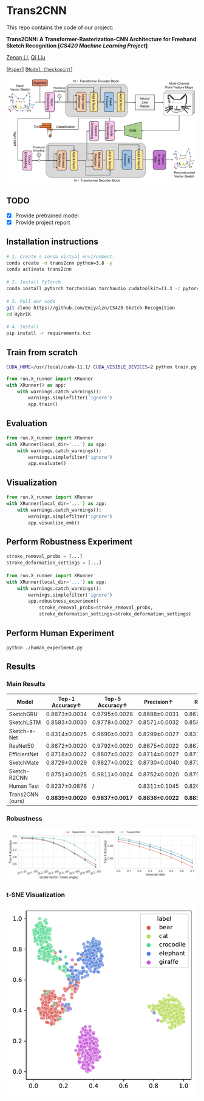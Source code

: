 # Trans2CNN

This repo contains the code of our project: 

**Trans2CNN: A Transformer-Rasterization-CNN Architecture for Freehand Sketch Recognition [*CS420 Machine Learning Project*]**

[Zenan Li](https://github.com/Emiyalzn), [Qi Liu](https://github.com/Purewhite2019)

[[`Paper`](https://github.com/Emiyalzn/CS420-Sketch-Recognition/blob/main/project_report.pdf)] [[`Model Checkpoint`](https://drive.google.com/drive/folders/1frGandm0SpVK9wcgmEk1bfdpFyapPMgs?usp=sharing)]

![trans2cnn](figures/Framework.png)

## TODO

- [x] Provide pretrained model
- [x] Provide project report

## Installation instructions

```bash
# 1. Create a conda virtual environment.
conda create -n trans2cnn python=3.8 -y
conda activate trans2cnn

# 2. Install PyTorch
conda install pytorch torchvision torchaudio cudatoolkit=11.3 -c pytorch

# 3. Pull our code
git clone https://github.com/Emiyalzn/CS420-Sketch-Recognition
cd HybrIK

# 4. Install
pip install -r requirements.txt
```

## Train from scratch

```bash
CUDA_HOME=/usr/local/cuda-11.1/ CUDA_VISIBLE_DEVICES=2 python train.py --data_seq_dir {...} --batch_size {...} --lr {...} --do_reconstruction
```

```python
from run.X_runner import XRunner
with XRunner() as app:
    with warnings.catch_warnings():
        warnings.simplefilter('ignore')
        app.train()
```

## Evaluation

```python
from run.X_runner import XRunner
with XRunner(local_dir='...') as app:
    with warnings.catch_warnings():
        warnings.simplefilter('ignore')
        app.evaluate()
```

## Visualization

```python
from run.X_runner import XRunner
with XRunner(local_dir='...') as app:
    with warnings.catch_warnings():
        warnings.simplefilter('ignore')
        app.visualize_emb()
```

## Perform Robustness Experiment

```python
stroke_removal_probs = [...]
stroke_deformation_settings = [...]

from run.X_runner import XRunner
with XRunner(local_dir='...') as app:
    with warnings.catch_warnings():
        warnings.simplefilter('ignore')
        app.robustness_experiment(
            stroke_removal_probs=stroke_removal_probs,
            stroke_deformation_settings=stroke_deformation_settings)
```

## Perform Human Experiment

```bash
python ./human_experiment.py
```

## Results

### Main Results

| Model            | Top-1 Accuracy$\uparrow$ | Top-5 Accuracy$\uparrow$ | Precision$\uparrow$ | Recall$\uparrow$  | F1 Score$\uparrow$ |
| ---------------- | ------------------------ | ------------------------ | ------------------- | ----------------- | ------------------ |
| SketchGRU        | 0.8673±0.0034            | 0.9795±0.0028            | 0.8688±0.0031       | 0.8673±0.0034     | 0.8677±0.0033      |
| SketchLSTM       | 0.8583±0.0030            | 0.9778±0.0027            | 0.8571±0.0032       | 0.8583±0.0030     | 0.8573±0.0031      |
| Sketch-a-Net     | 0.8314±0.0025            | 0.9690±0.0023            | 0.8299±0.0027       | 0.8314±0.0025     | 0.8299±0.0027      |
| ResNet50         | 0.8672±0.0020            | 0.9792±0.0020            | 0.8675±0.0022       | 0.8673±0.0020     | 0.8669±0.0021      |
| EfficientNet     | 0.8718±0.0022            | 0.9807±0.0022            | 0.8714±0.0027       | 0.8718±0.0022     | 0.8714±0.0024      |
| SketchMate       | 0.8729±0.0029            | 0.9827±0.0022            | 0.8730±0.0040       | 0.8730±0.0029     | 0.8726±0.0034      |
| Sketch-R2CNN     | 0.8751±0.0025            | 0.9811±0.0024            | 0.8752±0.0020       | 0.8750±0.0026     | 0.8747±0.0021      |
| Human Test       | 0.8237±0.0876            | /                        | 0.8311±0.1045       | 0.8260±0.1475     | 0.8187±0.1015      |
| Trans2CNN (ours) | **0.8839±0.0020**        | **0.9837±0.0017**        | **0.8836±0.0022**   | **0.8839±0.0024** | **0.8834±0.0018**  |

### Robustness

![robustness](figures/robustness.png)

### t-SNE Visualization

![tsne-trans2cnn](figures/trans2cnn_tsne.png)
